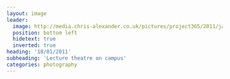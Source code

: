 ```yaml
---
layout: image
leader:
  image: http://media.chris-alexander.co.uk/pictures/project365/2011/jan/18/180111.jpg
  position: bottom left
  hidetext: true
  inverted: true
heading: '18/01/2011'
subheading: 'Lecture theatre on campus'
categories: photography
---
```

